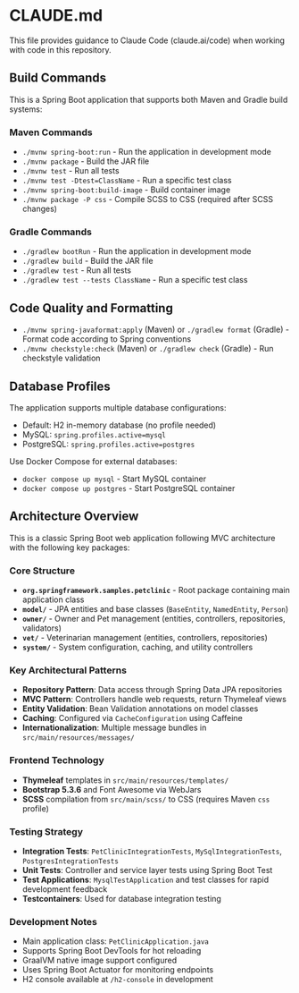 # CLAUDE.md
 
This file provides guidance to Claude Code (claude.ai/code) when working with code in this repository.

## Build Commands

This is a Spring Boot application that supports both Maven and Gradle build systems:

### Maven Commands
- `./mvnw spring-boot:run` - Run the application in development mode
- `./mvnw package` - Build the JAR file
- `./mvnw test` - Run all tests
- `./mvnw test -Dtest=ClassName` - Run a specific test class
- `./mvnw spring-boot:build-image` - Build container image
- `./mvnw package -P css` - Compile SCSS to CSS (required after SCSS changes)

### Gradle Commands
- `./gradlew bootRun` - Run the application in development mode
- `./gradlew build` - Build the JAR file  
- `./gradlew test` - Run all tests
- `./gradlew test --tests ClassName` - Run a specific test class

## Code Quality and Formatting
- `./mvnw spring-javaformat:apply` (Maven) or `./gradlew format` (Gradle) - Format code according to Spring conventions
- `./mvnw checkstyle:check` (Maven) or `./gradlew check` (Gradle) - Run checkstyle validation

## Database Profiles
The application supports multiple database configurations:
- Default: H2 in-memory database (no profile needed)
- MySQL: `spring.profiles.active=mysql`
- PostgreSQL: `spring.profiles.active=postgres`

Use Docker Compose for external databases:
- `docker compose up mysql` - Start MySQL container
- `docker compose up postgres` - Start PostgreSQL container

## Architecture Overview

This is a classic Spring Boot web application following MVC architecture with the following key packages:

### Core Structure
- **`org.springframework.samples.petclinic`** - Root package containing main application class
- **`model/`** - JPA entities and base classes (`BaseEntity`, `NamedEntity`, `Person`)
- **`owner/`** - Owner and Pet management (entities, controllers, repositories, validators)
- **`vet/`** - Veterinarian management (entities, controllers, repositories)  
- **`system/`** - System configuration, caching, and utility controllers

### Key Architectural Patterns
- **Repository Pattern**: Data access through Spring Data JPA repositories
- **MVC Pattern**: Controllers handle web requests, return Thymeleaf views
- **Entity Validation**: Bean Validation annotations on model classes
- **Caching**: Configured via `CacheConfiguration` using Caffeine
- **Internationalization**: Multiple message bundles in `src/main/resources/messages/`

### Frontend Technology
- **Thymeleaf** templates in `src/main/resources/templates/`
- **Bootstrap 5.3.6** and Font Awesome via WebJars
- **SCSS** compilation from `src/main/scss/` to CSS (requires Maven `css` profile)

### Testing Strategy
- **Integration Tests**: `PetClinicIntegrationTests`, `MySqlIntegrationTests`, `PostgresIntegrationTests`
- **Unit Tests**: Controller and service layer tests using Spring Boot Test
- **Test Applications**: `MysqlTestApplication` and test classes for rapid development feedback
- **Testcontainers**: Used for database integration testing

### Development Notes
- Main application class: `PetClinicApplication.java`
- Supports Spring Boot DevTools for hot reloading
- GraalVM native image support configured
- Uses Spring Boot Actuator for monitoring endpoints
- H2 console available at `/h2-console` in development
